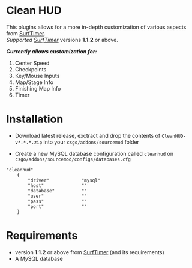 # Clean HUD

This plugins allows for a more in-depth customization of various aspects from [SurfTimer](https://github.com/surftimer/SurfTimer).
</br>_Supported [SurfTimer](https://github.com/surftimer/SurfTimer)_ versions **1.1.2** or above.

___Currently allows customization for:___
1. Center Speed
2. Checkpoints
3. Key/Mouse Inputs
4. Map/Stage Info
5. Finishing Map Info
6. Timer

# Installation
* Download latest release, exctract and drop the contents of `CleanHUD-v*.*.*.zip` into your `csgo/addons/sourcemod` folder

* Create a new MySQL database configuration  called `cleanhud` on `csgo/addons/sourcemod/configs/databases.cfg`

```
"cleanhud"
	{
		"driver"			"mysql"
		"host"				""
		"database"			""
		"user"				""
		"pass"				""
		"port"				""
	}
```

# Requirements

* version **1.1.2** or above from [SurfTimer](https://github.com/surftimer/SurfTimer) (and its requirements)
* A MySQL database

